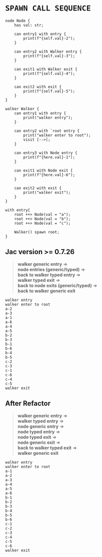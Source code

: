 # **`SPAWN CALL SEQUENCE`**
```
node Node {
    has val: str;

    can entry1 with entry {
        print(f"{self.val}-2");
    }

    can entry2 with Walker entry {
        print(f"{self.val}-3");
    }

    can exit1 with Walker exit {
        print(f"{self.val}-4");
    }

    can exit2 with exit {
        print(f"{self.val}-5");
    }
}

walker Walker {
    can entry1 with entry {
        print("walker entry");
    }

    can entry2 with `root entry {
        print("walker enter to root");
        visit [-->];
    }

    can entry3 with Node entry {
        print(f"{here.val}-1");
    }

    can exit1 with Node exit {
        print(f"{here.val}-6");
    }

    can exit2 with exit {
        print("walker exit");
    }
}

with entry{
    root ++> Node(val = "a");
    root ++> Node(val = "b");
    root ++> Node(val = "c");

    Walker() spawn root;
}
```

## **Jac version >= 0.7.26**
> **walker generic entry** => \
> **node entries (generic/typed)** => \
> **back to walker typed entry** => \
> **walker typed exit** => \
> **back to node exits (generic/typed)** => \
> **back to walker generic exit**
```
walker entry
walker enter to root
a-2
a-3
a-1
a-6
a-4
a-5
b-2
b-3
b-1
b-6
b-4
b-5
c-2
c-3
c-1
c-6
c-4
c-5
walker exit
```
## **After Refactor**
> **walker generic entry** => \
> **walker typed entry** => \
> **node generic entry** => \
> **node typed entry** => \
> **node typed exit** => \
> **node generic exit** => \
> **back to walker typed exit** => \
> **walker generic exit**
```
walker entry
walker enter to root
a-1
a-2
a-3
a-4
a-5
a-6
b-1
b-2
b-3
b-4
b-5
b-6
c-1
c-2
c-3
c-4
c-5
c-6
walker exit
```